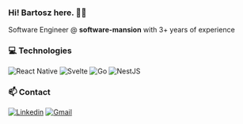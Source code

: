 ### Hi! Bartosz here. 👋🏼

Software Engineer @ **software-mansion** with 3+ years of experience

### 💻 Technologies

![React Native](https://img.shields.io/badge/react_native-%23000000.svg?style=for-the-badge&logo=react&logoColor=white)
![Svelte](https://img.shields.io/badge/svelte-%23000000.svg?style=for-the-badge&logo=svelte&logoColor=white)
![Go](https://img.shields.io/badge/go-%23000000.svg?style=for-the-badge&logo=go&logoColor=white)
![NestJS](https://img.shields.io/badge/nestjs-%23000000.svg?style=for-the-badge&logo=nestjs&logoColor=white)

### 📫 Contact
[![Linkedin](https://img.shields.io/badge/Linkedin-%23000000?style=for-the-badge&logo=Linkedin&logoColor=white&link=https://www.linkedin.com/in/bartosz-szar-25368a184/)](https://www.linkedin.com/in/bartosz-szar-25368a184/)
[![Gmail](https://img.shields.io/badge/szarbartosz@gmail.com-%23000000?style=for-the-badge&logo=Gmail&logoColor=white&link=mailto:szarbartosz@gmail.com)](mailto:szarbartosz@gmail.com) 
<!-- [![Twitter](https://img.shields.io/badge/@szarbartosz-%231DA1F2?style=flat-square&logo=Twitter&logoColor=white)](https://twitter.com/szarbartosz) -->

<!-- 📷 Some of my photos:
[![Instagram](https://img.shields.io/badge/@szaryy-%23E4405F?style=flat-square&logo=Instagram&logoColor=white)](https://www.instagram.com/szaryy/)
[![Pixieset](https://img.shields.io/badge/Pixieset-%23000000?style=flat-square&logo=producthunt&logoColor=white)](https://szarbartosz.mypixieset.com)
[![Behance](https://img.shields.io/badge/Behance-1769ff?style=flat-square&logo=behance&logoColor=white)](https://www.behance.net/szarbartosz) -->
